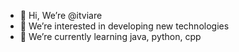 - 👋 Hi, We’re @itviare
- 👀 We’re interested in developing new technologies
- 🌱 We’re currently learning java, python, cpp

<!---
itviare/itviare is a ✨ special ✨ repository because its `README.md` (this file) appears on your GitHub profile.
You can click the Preview link to take a look at your changes.
--->
